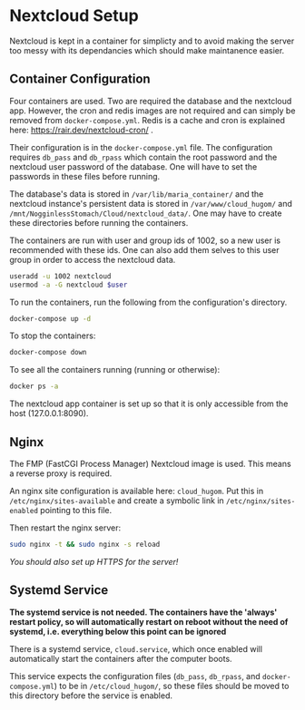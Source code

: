# Nextcloud Setup

Nextcloud is kept in a container for simplicty
and to avoid making the server too messy with its dependancies
which should make maintanence easier.

## Container Configuration

Four containers are used. Two are required the database and the nextcloud app.
However, the cron and redis images are not required and can simply be removed
from `docker-compose.yml`.
Redis is a cache and cron is explained here: https://rair.dev/nextcloud-cron/ .


Their configuration is in the `docker-compose.yml` file.
The configuration requires `db_pass` and `db_rpass` which contain the root
password and the nextcloud user password of the database.
One will have to set the passwords in these files before running.

The database's data is stored in `/var/lib/maria_container/` and
the nextcloud instance's persistent data is stored in `/var/www/cloud_hugom/`
and `/mnt/NogginlessStomach/Cloud/nextcloud_data/`.
One may have to create these directories before running the containers.

The containers are run with user and group ids of 1002, so a new user is
recommended with these ids. One can also add them selves to this user group in
order to access the nextcloud data.

```sh
useradd -u 1002 nextcloud
usermod -a -G nextcloud $user
```

To run the containers, run the following from the configuration's directory.

```sh
docker-compose up -d
```

To stop the containers:

```sh
docker-compose down
```

To see all the containers running (running or otherwise):

```sh
docker ps -a
```

The nextcloud app container is set up so that it is only accessible from the
host (127.0.0.1:8090).

## Nginx

The FMP (FastCGI Process Manager) Nextcloud image is used.
This means a reverse proxy is required.

An nginx site configuration is available here: `cloud_hugom`.
Put this in `/etc/nginx/sites-available` and create a symbolic link in
`/etc/nginx/sites-enabled` pointing to this file.

Then restart the nginx server:

```sh
sudo nginx -t && sudo nginx -s reload
```

*You should also set up HTTPS for the server!*

## Systemd Service

**The systemd service is not needed.
The containers have the 'always' restart policy,
so will automatically restart on reboot without the need of systemd,
i.e. everything below this point can be ignored**

There is a systemd service, `cloud.service`, which once enabled will
automatically start the containers after the computer boots.

This service expects the configuration files (`db_pass`, `db_rpass`, and
`docker-compose.yml`) to be in `/etc/cloud_hugom/`,
so these files should be moved to this directory before the service is enabled.
